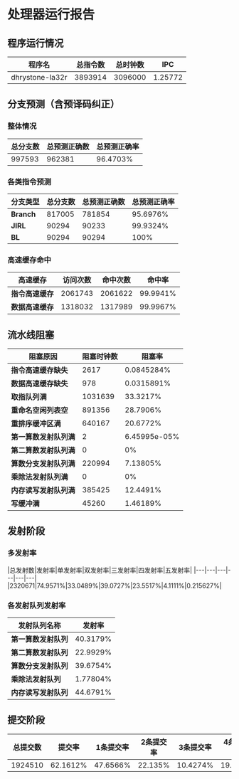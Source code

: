 # 处理器运行报告
## 程序运行情况
|程序名|总指令数|总时钟数|IPC|
|---|---|---|---|
|dhrystone-la32r|3893914|3096000|1.25772|

## 分支预测（含预译码纠正）
### 整体情况
|总分支数|总预测正确数|总预测正确率|
|---|---|---|
|997593|962381|96.4703%|

### 各类指令预测
|分支类型|总分支数|总预测正确数|总预测正确率|
|---|---|---|---|
|**Branch**| 817005 | 781854 | 95.6976%|
|**JIRL**| 90294 | 90233 | 99.9324%|
|**BL**| 90294 | 90294 | 100%|

### 高速缓存命中
|高速缓存|访问次数|命中次数|命中率|
|---|---|---|---|
|**指令高速缓存**| 2061743 | 2061622 | 99.9941%|
|**数据高速缓存**| 1318032 | 1317989 | 99.9967%|
## 流水线阻塞
|阻塞原因|阻塞时钟数|阻塞率|
|---|---|---|
|**指令高速缓存缺失**| 2617 | 0.0845284%|
|**数据高速缓存缺失**| 978 | 0.0315891%|
|**取指队列满**| 1031639 | 33.3217%|
|**重命名空闲列表空**|891356 | 28.7906%|
|**重排序缓冲区满**|640167 | 20.6772%|
|**第一算数发射队列满**|2 | 6.45995e-05%|
|**第二算数发射队列满**|0 | 0%|
|**算数分支发射队列满**|220994 | 7.13805%|
|**乘除法发射队列满**|0 | 0%|
|**内存读写发射队列满**|385425 | 12.4491%|
|**写缓冲满**|45260 | 1.46189%|

## 发射阶段
### 多发射率
|总发射数|发射率|单发射率|双发射率|三发射率|四发射率|五发射率|
|---|---|---|---|---|---|
|2320671|74.9571%|33.0489%|39.0727%|23.5517%|4.1111%|0.215627%|

### 各发射队列发射率
|发射队列名称|发射率|
|---|---|
|**第一算数发射队列**|40.3179%|
|**第二算数发射队列**|22.9929%|
|**算数分支发射队列**|39.6754%|
|**乘除法发射队列**|1.77804%|
|**内存读写发射队列**|44.6791%|

## 提交阶段
|总提交数|提交率|1条提交率|2条提交率|3条提交率|4条提交率|
|---|---|---|---|---|---|
|1924510|62.1612%|47.6566%|22.135%|10.4274%|19.781%|
